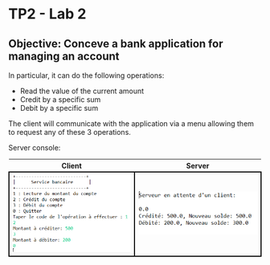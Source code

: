 # TP2 - Lab 2
## Objective: Conceve a bank application for managing an account

In particular, it can do the following operations:
- Read the value of the current amount
- Credit by a specific sum
- Debit by a specific sum

The client will communicate with the application via a menu allowing them to request any of these 3 operations.

Server console:
<table>
  <tr>
    <th>Client</th>
    <th>Server</th>
  </tr>
  <tr>
    <td style="border: 2px solid black;">
      <img width=390 src="../assets/tp2_client_console.PNG" alt="Client console for lab2" />
    </td>
    <td style="border: 2px solid black;">
      <img width=390 src="../assets/tp2_server_console.PNG" alt="Server console for lab2" />
    </td>
  </tr>
</table>
